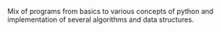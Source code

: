 Mix of programs from basics to various concepts of python and implementation of several algorithms and data structures.
